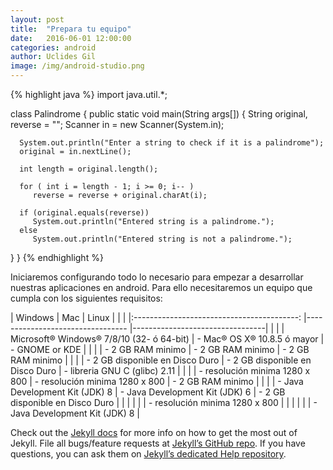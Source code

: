 ```yaml
---
layout: post
title:  "Prepara tu equipo"	
date:   2016-06-01 12:00:00
categories: android
author: Uclides Gil
image: /img/android-studio.png
---
```



{% highlight java %}
import java.util.*;
 
class Palindrome
{
   public static void main(String args[])
   {
      String original, reverse = "";
      Scanner in = new Scanner(System.in);
 
      System.out.println("Enter a string to check if it is a palindrome");
      original = in.nextLine();
 
      int length = original.length();
 
      for ( int i = length - 1; i >= 0; i-- )
         reverse = reverse + original.charAt(i);
 
      if (original.equals(reverse))
         System.out.println("Entered string is a palindrome.");
      else
         System.out.println("Entered string is not a palindrome.");
 
   }
}
{% endhighlight %}

Iniciaremos configurando todo lo necesario para empezar a desarrollar nuestras aplicaciones en android. Para ello
necesitaremos un equipo que cumpla con los siguientes requisitos:

|                  Windows                  	| Mac                             	| Linux                           |	|																													  |
|:-----------------------------------------:	|---------------------------------	|---------------------------------|	|																													  |
| Microsoft® Windows® 7/8/10 (32- ó 64-bit) 	| - Mac® OS X® 10.8.5 ó mayor     	| - GNOME or KDE                  |	|																													  |
| - 2 GB RAM minimo                         	| - 2 GB RAM minimo               	| - 2 GB RAM minimo               |	|																													  |
| - 2 GB disponible en Disco Duro           	| - 2 GB disponible en Disco Duro 	| - libreria GNU C (glibc) 2.11   |	|																													  |
| - resolución minima 1280 x 800            	| - resolución minima 1280 x 800  	| - 2 GB RAM minimo               |	|																													  |
| - Java Development Kit (JDK) 8            	| - Java Development Kit (JDK) 6  	| - 2 GB disponible en Disco Duro |	|																													  |	
|                                           	|                                 	| - resolución minima 1280 x 800  |	| 																													  |
|                                           	|                                 	| - Java Development Kit (JDK) 8  |																																																	




Check out the [Jekyll docs][jekyll] for more info on how to get the most out of Jekyll. File all bugs/feature requests at [Jekyll’s GitHub repo][jekyll-gh]. If you have questions, you can ask them on [Jekyll’s dedicated Help repository][jekyll-help].

[jekyll]:      http://jekyllrb.com
[jekyll-gh]:   https://github.com/jekyll/jekyll
[jekyll-help]: https://github.com/jekyll/jekyll-help
